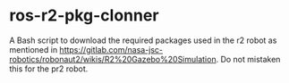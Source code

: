 # ros-r2-pkg-clonner
A Bash script to download the required packages used in the r2 robot as mentioned in https://gitlab.com/nasa-jsc-robotics/robonaut2/wikis/R2%20Gazebo%20Simulation. Do not mistaken this for the pr2 robot.
